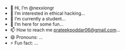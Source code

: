 - 👋 Hi, I’m @nexxiongr
- 👀 I’m interested in ethical hacking...
- 🌱 I’m currently a student...
- 💞️ I’m here for some fun...
- 📫 How to reach me prateekpoddar06@gmail.com...
- 😄 Pronouns: ...
- ⚡ Fun fact: ...

<!---
nexxiongr/nexxiongr is a ✨ special ✨ repository because its `README.md` (this file) appears on your GitHub profile.
You can click the Preview link to take a look at your changes.
--->
